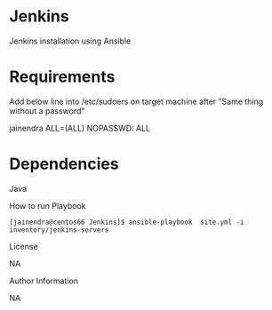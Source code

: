 # Jenkins
Jenkins installation using Ansible

# Requirements



Add below line into /etc/sudoers on target machine after "Same thing without a password"

jainendra ALL=(ALL) NOPASSWD: ALL

# Dependencies

Java

How to run Playbook

	[jainendra@centos66 Jenkins]$ ansible-playbook  site.yml -i inventory/jenkins-servers
License

NA

Author Information

NA
